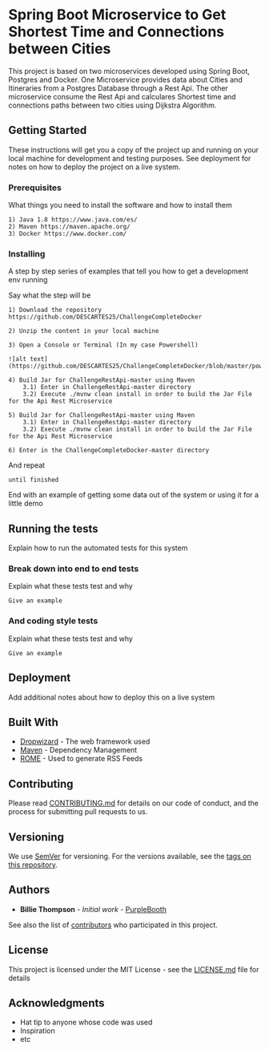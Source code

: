 # Spring Boot Microservice to Get Shortest Time and Connections between Cities

This project is based on two microservices developed using Spring Boot, Postgres and Docker. One Microservice provides data about Cities and Itineraries from a Postgres Database through a Rest Api. The other microservice consume the Rest Api and calculares Shortest time and connections paths between two cities using Dijkstra Algorithm. 

## Getting Started

These instructions will get you a copy of the project up and running on your local machine for development and testing purposes. See deployment for notes on how to deploy the project on a live system.

### Prerequisites

What things you need to install the software and how to install them

```
1) Java 1.8 https://www.java.com/es/
2) Maven https://maven.apache.org/
3) Docker https://www.docker.com/
```

### Installing

A step by step series of examples that tell you how to get a development env running

Say what the step will be

```
1) Download the repository https://github.com/DESCARTES25/ChallengeCompleteDocker

2) Unzip the content in your local machine

3) Open a Console or Terminal (In my case Powershell)

![alt text](https://github.com/DESCARTES25/ChallengeCompleteDocker/blob/master/powershell.png)

4) Build Jar for ChallengeRestApi-master using Maven
	3.1) Enter in ChallengeRestApi-master directory
	3.2) Execute ./mvnw clean install in order to build the Jar File for the Api Rest Microservice

5) Build Jar for ChallengeRestApi-master using Maven
	3.1) Enter in ChallengeRestApi-master directory
	3.2) Execute ./mvnw clean install in order to build the Jar File for the Api Rest Microservice

6) Enter in the ChallengeCompleteDocker-master directory 
```

And repeat

```
until finished
```

End with an example of getting some data out of the system or using it for a little demo

## Running the tests

Explain how to run the automated tests for this system

### Break down into end to end tests

Explain what these tests test and why

```
Give an example
```

### And coding style tests

Explain what these tests test and why

```
Give an example
```

## Deployment

Add additional notes about how to deploy this on a live system

## Built With

* [Dropwizard](http://www.dropwizard.io/1.0.2/docs/) - The web framework used
* [Maven](https://maven.apache.org/) - Dependency Management
* [ROME](https://rometools.github.io/rome/) - Used to generate RSS Feeds

## Contributing

Please read [CONTRIBUTING.md](https://gist.github.com/PurpleBooth/b24679402957c63ec426) for details on our code of conduct, and the process for submitting pull requests to us.

## Versioning

We use [SemVer](http://semver.org/) for versioning. For the versions available, see the [tags on this repository](https://github.com/your/project/tags). 

## Authors

* **Billie Thompson** - *Initial work* - [PurpleBooth](https://github.com/PurpleBooth)

See also the list of [contributors](https://github.com/your/project/contributors) who participated in this project.

## License

This project is licensed under the MIT License - see the [LICENSE.md](LICENSE.md) file for details

## Acknowledgments

* Hat tip to anyone whose code was used
* Inspiration
* etc

